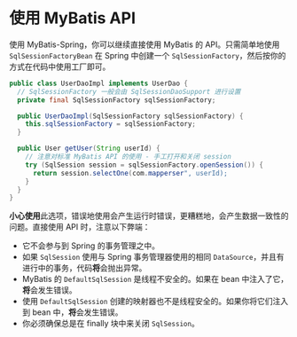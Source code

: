 <a name="使用_MyBatis_API"></a>
# 使用 MyBatis API

使用 MyBatis-Spring，你可以继续直接使用 MyBatis 的 API。只需简单地使用 `SqlSessionFactoryBean` 在 Spring 中创建一个 `SqlSessionFactory`，然后按你的方式在代码中使用工厂即可。

```java
public class UserDaoImpl implements UserDao {
  // SqlSessionFactory 一般会由 SqlSessionDaoSupport 进行设置
  private final SqlSessionFactory sqlSessionFactory;

  public UserDaoImpl(SqlSessionFactory sqlSessionFactory) {
    this.sqlSessionFactory = sqlSessionFactory;
  }

  public User getUser(String userId) {
    // 注意对标准 MyBatis API 的使用 - 手工打开和关闭 session
    try (SqlSession session = sqlSessionFactory.openSession()) {
      return session.selectOne(com.mapperser", userId);
    }
  }
}
```

**小心使用**此选项，错误地使用会产生运行时错误，更糟糕地，会产生数据一致性的问题。直接使用 API 时，注意以下弊端：

* 它不会参与到 Spring 的事务管理之中。
* 如果 `SqlSession` 使用与 Spring 事务管理器使用的相同 `DataSource`，并且有进行中的事务，代码**将**会抛出异常。
* MyBatis 的 `DefaultSqlSession` 是线程不安全的。如果在 bean 中注入了它，**将**会发生错误。
* 使用 `DefaultSqlSession` 创建的映射器也不是线程安全的。如果你将它们注入到 bean 中，**将**会发生错误。
* 你必须确保总是在 finally 块中来关闭 `SqlSession`。
